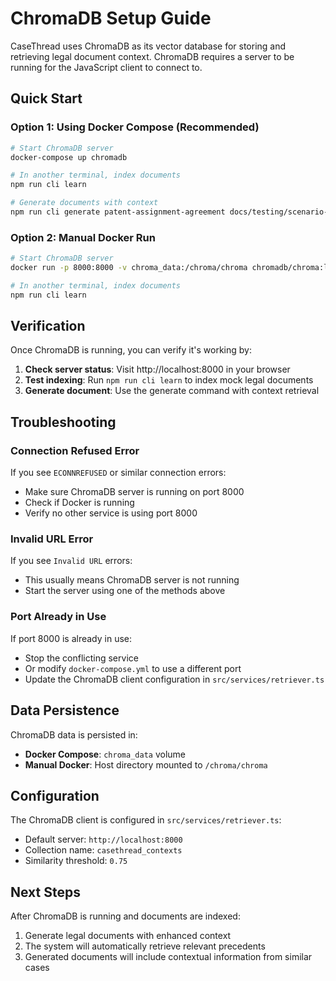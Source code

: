 # ChromaDB Setup Guide

CaseThread uses ChromaDB as its vector database for storing and retrieving legal document context. ChromaDB requires a server to be running for the JavaScript client to connect to.

## Quick Start

### Option 1: Using Docker Compose (Recommended)

```bash
# Start ChromaDB server
docker-compose up chromadb

# In another terminal, index documents
npm run cli learn

# Generate documents with context
npm run cli generate patent-assignment-agreement docs/testing/scenario-inputs/tfs-01-patent-assignment-founders.yaml
```

### Option 2: Manual Docker Run

```bash
# Start ChromaDB server
docker run -p 8000:8000 -v chroma_data:/chroma/chroma chromadb/chroma:latest

# In another terminal, index documents
npm run cli learn
```

## Verification

Once ChromaDB is running, you can verify it's working by:

1. **Check server status**: Visit http://localhost:8000 in your browser
2. **Test indexing**: Run `npm run cli learn` to index mock legal documents
3. **Generate document**: Use the generate command with context retrieval

## Troubleshooting

### Connection Refused Error
If you see `ECONNREFUSED` or similar connection errors:
- Make sure ChromaDB server is running on port 8000
- Check if Docker is running
- Verify no other service is using port 8000

### Invalid URL Error
If you see `Invalid URL` errors:
- This usually means ChromaDB server is not running
- Start the server using one of the methods above

### Port Already in Use
If port 8000 is already in use:
- Stop the conflicting service
- Or modify `docker-compose.yml` to use a different port
- Update the ChromaDB client configuration in `src/services/retriever.ts`

## Data Persistence

ChromaDB data is persisted in:
- **Docker Compose**: `chroma_data` volume
- **Manual Docker**: Host directory mounted to `/chroma/chroma`

## Configuration

The ChromaDB client is configured in `src/services/retriever.ts`:
- Default server: `http://localhost:8000`
- Collection name: `casethread_contexts`
- Similarity threshold: `0.75`

## Next Steps

After ChromaDB is running and documents are indexed:
1. Generate legal documents with enhanced context
2. The system will automatically retrieve relevant precedents
3. Generated documents will include contextual information from similar cases 